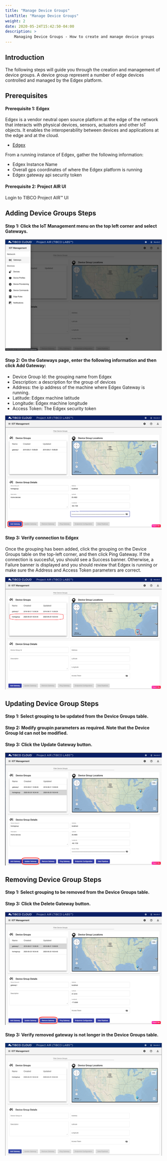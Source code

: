 ```yaml
---
title: "Manage Device Groups"
linkTitle: "Manage Device Groups"
weight: 2
date: 2020-05-24T15:42:50-04:00
description: >
    Managing Device Groups - How to create and manage device groups
---
```


## Introduction
The following steps will guide you through the creation  and management of device groups.
A device group represent a number of edge devices controlled and managed by the Edgex platform.

## Prerequisites

#### Prerequisite 1: Edgex

Edgex is a vendor neutral open source platform at the edge of the network that interacts with physical devices, sensors, actuators and other IoT objects. It enables the interoperability between devices and applications at the edge and at the cloud.

* [Edgex](edgexfoundry.org)

From a running instance of Edgex, gather the following information:

 * Edgex Instance Name
 * Overall gps coordinates of where the Edgex platform is running
 * Edgex gateway api security token


 #### Prerequisite 2: Project AIR UI

Login to TIBCO Project AIR™ UI

 ## Adding Device Groups Steps

#### Step 1: Click the IoT Management menu on the top left corner and select Gateways.

![Gateway Page image](./air_side_menu.png)

#### Step 2: On the Gateways page, enter the following information and then click Add Gateway:

* Device Group Id: the grouping name from Edgex
* Description: a description for the group of devices
* Address: the ip address of the machine where Edgex Gateway is running.
* Latitude: Edgex machine latitude
* Longitude: Edgex machine longitude
* Access Token: The Edgex security token

![Gateway Add image](./air_add_gateway.png)

#### Step 3: Verify connection to Edgex
 Once the grouping has been added, click the grouping on the Device Groups table on the top-left corner, and then click Ping Gateway.  If the connection is succesful, you should see a Success banner. Otherwise, a Failure banner is displayed and you should review that Edgex is running or make sure the Address and Access Token parameters are correct.

![Gateway Verify image](./air_gateway_added.png)

## Updating Device Group Steps

#### Step 1: Select grouping to be updated from the Device Groups table.

#### Step 2: Modify groupin parameters as required. Note that the Device Group Id can not be modified.

#### Step 3: Click the Update Gateway button.

![Update Gateway image](./air_update_gateway.png)

## Removing Device Group Steps

#### Step 1: Select grouping to be removed from the Device Groups table.

#### Step 3: Click the Delete Gateway button.

![Delete Gateway image](./air_remove_gateway.png)

#### Step 3: Verify removed gateway is not longer in the Device Groups table.

![Delete Gateway image](./air_gateway_removed.png)